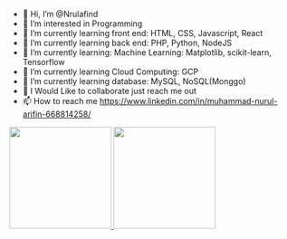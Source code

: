 - 👋 Hi, I’m @Nrulafind
- 👀 I’m interested in Programming
- 🌱 I’m currently learning front end: HTML, CSS, Javascript, React
- 🌱 I’m currently learning back end: PHP, Python, NodeJS
- 🌱 I’m currently learning: Machine Learning: Matplotlib, scikit-learn, Tensorflow
- 🌱 I’m currently learning Cloud Computing: GCP
- 🌱 I’m currently learning database: MySQL, NoSQL(Monggo)
- 💞️ I Would Like to collaborate just reach me out
- 📫 How to reach me https://www.linkedin.com/in/muhammad-nurul-arifin-668814258/

<!---
Nrulafind/Nrulafind is a ✨ special ✨ repository because its `README.md` (this file) appears on your GitHub profile.
You can click the Preview link to take a look at your changes.
--->

<p align="left">
<a href="https://github.com/Nrulafind">
  <img height="180em" src="https://github-readme-stats-eight-theta.vercel.app/api?username=Nrulafind&show_icons=true&theme=algolia&include_all_commits=true&count_private=true"/>
  <img height="180em" src="https://github-readme-stats-eight-theta.vercel.app/api/top-langs/?username=Nrulafind&layout=compact&langs_count=8&theme=algolia"/>
</a>
</p>
